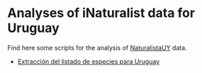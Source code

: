# Analyses of iNaturalist data for Uruguay
Find here some scripts for the analysis of [NaturalistaUY](https://naturalista.uy) data.


 - [Extracción del listado de especies para Uruguay](R/speciesList.R)